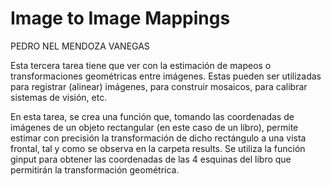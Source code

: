 # Image to Image Mappings

PEDRO NEL MENDOZA VANEGAS

Esta tercera tarea tiene que ver con la estimación de mapeos o transformaciones geométricas entre imágenes. Estas pueden ser utilizadas para registrar (alinear) imágenes, para construir mosaicos, para calibrar sistemas de visión, etc.

En esta tarea, se crea una función que, tomando las coordenadas de imágenes de un objeto rectangular (en este caso de un libro), permite estimar con precisión la transformación de dicho rectángulo a una vista frontal, tal y como se observa en la carpeta results. Se utiliza la función ginput para obtener las coordenadas de las 4 esquinas del libro que permitirán la transformación geométrica.
